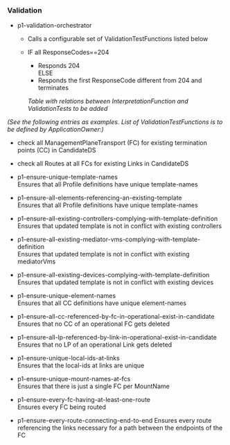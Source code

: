 ### Validation  
- p1-validation-orchestrator  
  - Calls a configurable set of ValidationTestFunctions listed below  
  - IF all ResponseCodes==204  
    - Responds 204  
    ELSE  
    - Responds the first ResponseCode different from 204 and terminates  


    _Table with relations between InterpretationFunction and ValidationTests to be added_

_(See the following entries as examples. List of ValidationTestFunctions is to be defined by ApplicationOwner:)_  


  - check all ManagementPlaneTransport (FC) for existing termination points (CC) in CandidateDS  
  - check all Routes at all FCs for existing Links in CandidateDS  

- p1-ensure-unique-template-names  
  Ensures that all Profile definitions have unique template-names  
- p1-ensure-all-elements-referencing-an-existing-template  
  Ensures that all Profile definitions have unique template-names  
- p1-ensure-all-existing-controllers-complying-with-template-definition  
  Ensures that updated template is not in conflict with existing controllers  
- p1-ensure-all-existing-mediator-vms-complying-with-template-definition  
  Ensures that updated template is not in conflict with existing mediatorVms  
- p1-ensure-all-existing-devices-complying-with-template-definition  
  Ensures that updated template is not in conflict with existing devices  
- p1-ensure-unique-element-names  
  Ensures that all CC definitions have unique element-names  
- p1-ensure-all-cc-referenced-by-fc-in-operational-exist-in-candidate  
  Ensures that no CC of an operational FC gets deleted  
- p1-ensure-all-lp-referenced-by-link-in-operational-exist-in-candidate  
  Ensures that no LP of an operational Link gets deleted  
- p1-ensure-unique-local-ids-at-links  
  Ensures that the local-ids at links are unique  
- p1-ensure-unique-mount-names-at-fcs  
  Ensures that there is just a single FC per MountName  
- p1-ensure-every-fc-having-at-least-one-route  
  Ensures every FC being routed
- p1-ensure-every-route-connecting-end-to-end
  Ensures every route referencing the links necessary for a path between the endpoints of the FC  